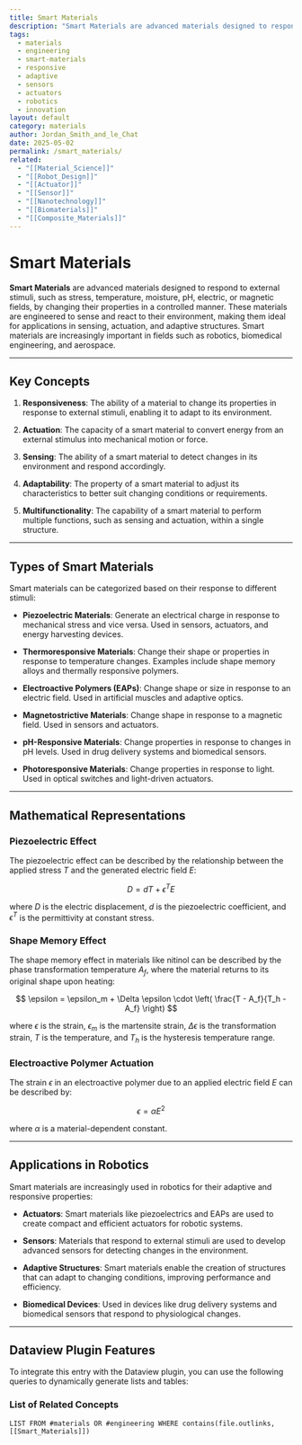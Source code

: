 ```yaml
---
title: Smart Materials
description: "Smart Materials are advanced materials designed to respond to external stimuli, such as stress, temperature, moisture, pH, electric, or magnetic fields, by changing their properties in a controlled manner."
tags:
  - materials
  - engineering
  - smart-materials
  - responsive
  - adaptive
  - sensors
  - actuators
  - robotics
  - innovation
layout: default
category: materials
author: Jordan_Smith_and_le_Chat
date: 2025-05-02
permalink: /smart_materials/
related:
  - "[[Material_Science]]"
  - "[[Robot_Design]]"
  - "[[Actuator]]"
  - "[[Sensor]]"
  - "[[Nanotechnology]]"
  - "[[Biomaterials]]"
  - "[[Composite_Materials]]"
---
```


# Smart Materials

**Smart Materials** are advanced materials designed to respond to external stimuli, such as stress, temperature, moisture, pH, electric, or magnetic fields, by changing their properties in a controlled manner. These materials are engineered to sense and react to their environment, making them ideal for applications in sensing, actuation, and adaptive structures. Smart materials are increasingly important in fields such as robotics, biomedical engineering, and aerospace.

---

## Key Concepts

1. **Responsiveness**: The ability of a material to change its properties in response to external stimuli, enabling it to adapt to its environment.
   <br>

2. **Actuation**: The capacity of a smart material to convert energy from an external stimulus into mechanical motion or force.
   <br>

3. **Sensing**: The ability of a smart material to detect changes in its environment and respond accordingly.
   <br>

4. **Adaptability**: The property of a smart material to adjust its characteristics to better suit changing conditions or requirements.
   <br>

5. **Multifunctionality**: The capability of a smart material to perform multiple functions, such as sensing and actuation, within a single structure.
   <br>

---

## Types of Smart Materials

Smart materials can be categorized based on their response to different stimuli:

* **Piezoelectric Materials**: Generate an electrical charge in response to mechanical stress and vice versa. Used in sensors, actuators, and energy harvesting devices.
  <br>

* **Thermoresponsive Materials**: Change their shape or properties in response to temperature changes. Examples include shape memory alloys and thermally responsive polymers.
  <br>

* **Electroactive Polymers (EAPs)**: Change shape or size in response to an electric field. Used in artificial muscles and adaptive optics.
  <br>

* **Magnetostrictive Materials**: Change shape in response to a magnetic field. Used in sensors and actuators.
  <br>

* **pH-Responsive Materials**: Change properties in response to changes in pH levels. Used in drug delivery systems and biomedical sensors.
  <br>

* **Photoresponsive Materials**: Change properties in response to light. Used in optical switches and light-driven actuators.
  <br>

---

## Mathematical Representations

### Piezoelectric Effect

The piezoelectric effect can be described by the relationship between the applied stress $T$ and the generated electric field $E$:

$$
D = dT + \epsilon^TE
$$

where $D$ is the electric displacement, $d$ is the piezoelectric coefficient, and $\epsilon^T$ is the permittivity at constant stress.

### Shape Memory Effect

The shape memory effect in materials like nitinol can be described by the phase transformation temperature $A_f$, where the material returns to its original shape upon heating:

$$
\epsilon = \epsilon_m + \Delta \epsilon \cdot \left( \frac{T - A_f}{T_h - A_f} \right)
$$

where $\epsilon$ is the strain, $\epsilon_m$ is the martensite strain, $\Delta \epsilon$ is the transformation strain, $T$ is the temperature, and $T_h$ is the hysteresis temperature range.

### Electroactive Polymer Actuation

The strain $\epsilon$ in an electroactive polymer due to an applied electric field $E$ can be described by:

$$
\epsilon = \alpha E^2
$$

where $\alpha$ is a material-dependent constant.

---

## Applications in Robotics

Smart materials are increasingly used in robotics for their adaptive and responsive properties:

* **Actuators**: Smart materials like piezoelectrics and EAPs are used to create compact and efficient actuators for robotic systems.
  <br>

* **Sensors**: Materials that respond to external stimuli are used to develop advanced sensors for detecting changes in the environment.
  <br>

* **Adaptive Structures**: Smart materials enable the creation of structures that can adapt to changing conditions, improving performance and efficiency.
  <br>

* **Biomedical Devices**: Used in devices like drug delivery systems and biomedical sensors that respond to physiological changes.
  <br>

---

## Dataview Plugin Features

To integrate this entry with the Dataview plugin, you can use the following queries to dynamically generate lists and tables:

### List of Related Concepts

```dataview
LIST FROM #materials OR #engineering WHERE contains(file.outlinks, [[Smart_Materials]])
